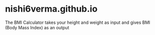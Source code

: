 # nishi6verma.github.io
The BMI Calculator takes your height and weight as input and gives BMI (Body Mass Index) as an output
